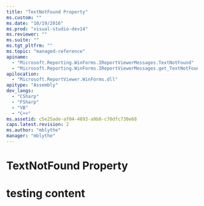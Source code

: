 ```yaml
---
title: "TextNotFound Property"
ms.custom: ""
ms.date: "10/19/2016"
ms.prod: "visual-studio-dev14"
ms.reviewer: ""
ms.suite: ""
ms.tgt_pltfrm: ""
ms.topic: "managed-reference"
apiname: 
  - "Microsoft.Reporting.WinForms.IReportViewerMessages.TextNotFound"
  - "Microsoft.Reporting.WinForms.IReportViewerMessages.get_TextNotFound"
apilocation: 
  - "Microsoft.ReportViewer.WinForms.dll"
apitype: "Assembly"
dev_langs: 
  - "CSharp"
  - "FSharp"
  - "VB"
  - "C++"
ms.assetid: c5e25ade-af04-4893-a9b8-c70dfc730e68
caps.latest.revision: 2
ms.author: "mblythe"
manager: "mblythe"
---
```

# TextNotFound Property
# testing content